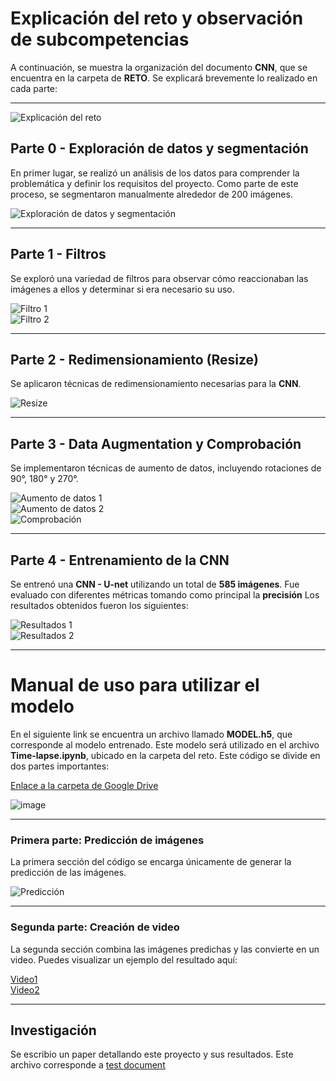 # **Explicación del reto y observación de subcompetencias**

A continuación, se muestra la organización del documento **CNN**, que se encuentra en la carpeta de **RETO**. Se explicará brevemente lo realizado en cada parte:

---

![Explicación del reto](https://github.com/user-attachments/assets/0a96eeee-d891-4b3a-a95e-97a5a7bf4f33)

## **Parte 0 - Exploración de datos y segmentación**

En primer lugar, se realizó un análisis de los datos para comprender la problemática y definir los requisitos del proyecto. Como parte de este proceso, se segmentaron manualmente alrededor de 200 imágenes.

![Exploración de datos y segmentación](https://github.com/user-attachments/assets/8e249703-df6d-4748-a607-d6e897a0d0af)

---

## **Parte 1 - Filtros**

Se exploró una variedad de filtros para observar cómo reaccionaban las imágenes a ellos y determinar si era necesario su uso.

![Filtro 1](https://github.com/user-attachments/assets/8454e8e0-ba08-419c-8ae3-a55733cc6be3)  
![Filtro 2](https://github.com/user-attachments/assets/be5c38c0-a89f-4529-88e7-f167857bcb22)

---

## **Parte 2 - Redimensionamiento (Resize)**

Se aplicaron técnicas de redimensionamiento necesarias para la **CNN**.

![Resize](https://github.com/user-attachments/assets/f6eece40-f99d-406c-b074-1b135fb6327b)

---

## **Parte 3 - Data Augmentation y Comprobación**

Se implementaron técnicas de aumento de datos, incluyendo rotaciones de 90°, 180° y 270°.

![Aumento de datos 1](https://github.com/user-attachments/assets/2cfe9979-0b55-47fb-8cf0-9da1a60e6938)  
![Aumento de datos 2](https://github.com/user-attachments/assets/dc3ae658-2c1c-4918-9a7e-454937fef116)  
![Comprobación](https://github.com/user-attachments/assets/f0043382-afb1-4b98-a58d-d13619a2e86c)

---

## **Parte 4 - Entrenamiento de la CNN**

Se entrenó una **CNN - U-net** utilizando un total de **585 imágenes**. Fue evaluado con diferentes métricas tomando como principal la **precisión** Los resultados obtenidos fueron los siguientes:

![Resultados 1](https://github.com/user-attachments/assets/c8519d93-c0b8-40e4-9f34-645b158a91ae)  
![Resultados 2](https://github.com/user-attachments/assets/10e95305-6372-4a7d-b4e3-27005cb328e5)  


---

# **Manual de uso para utilizar el modelo**

En el siguiente link se encuentra un archivo llamado **MODEL.h5**, que corresponde al modelo entrenado. Este modelo será utilizado en el archivo **Time-lapse.ipynb**, ubicado en la carpeta del reto. Este código se divide en dos partes importantes:

[Enlace a la carpeta de Google Drive](https://drive.google.com/drive/folders/1w1J3HOnHG8MdVkKiX7Y2c0fCKckYTlaT?usp=drive_link)

![image](https://github.com/user-attachments/assets/a41be7d9-0013-44bb-b8ec-e147105d766a)


---

### **Primera parte: Predicción de imágenes**

La primera sección del código se encarga únicamente de generar la predicción de las imágenes.

![Predicción](https://github.com/user-attachments/assets/e404d16f-5cf5-4868-89c0-61d943cb0282)

---

### **Segunda parte: Creación de video**

La segunda sección combina las imágenes predichas y las convierte en un video. Puedes visualizar un ejemplo del resultado aquí:

[Video1 ](https://youtu.be/5XDVs9lTTvA)  
[Video2 ](https://youtu.be/5XDVs9lTTvA)

---

## **Investigación**

Se escribio un paper detallando este proyecto y sus resultados. Este archivo corresponde a [test document](Equipo1.pdf)

